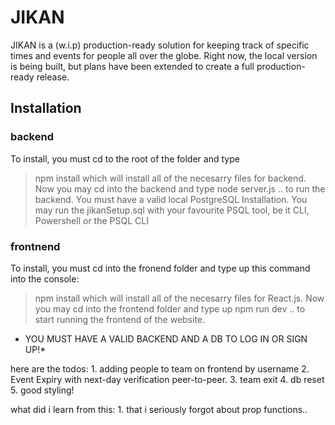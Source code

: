 # JIKAN
JIKAN is a (w.i.p) production-ready solution for keeping track of specific times and events for people all over the globe.
Right now, the local version is being built, but plans have been extended to create a full production-ready release.

## Installation
### backend
To install, you must cd to the root of the folder and type
> npm install
which will install all of the necesarry files for backend.
Now you may cd into the backend and type
> node server.js
.. to run the backend. You must have a valid local PostgreSQL Installation. You may run the jikanSetup.sql with your favourite PSQL tool, be it CLI, Powershell or the PSQL CLI

### frontnend
To install, you must cd into the fronend folder and type up this command into the console:
> npm install
which will install all of the necesarry files for React.js. 
Now you may cd into the frontend folder and type up
> npm run dev
.. to start running the frontend of the website.
* YOU MUST HAVE A VALID BACKEND AND A DB TO LOG IN OR SIGN UP!*


here are the todos:
    1. adding people to team on frontend by username
    2. Event Expiry with next-day verification peer-to-peer.
    3. team exit
    4. db reset
    5. good styling!

what did i learn from this:
    1. that i seriously forgot about prop functions..